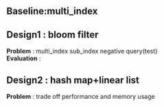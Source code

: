 ## Baseline:multi_index
## Design1 : bloom filter  
**Problem** : multi_index sub_index negative query(test)  
**Evaluation** :  
## Design2 : hash map+linear list  
**Problem** : trade off performance and memory usage
